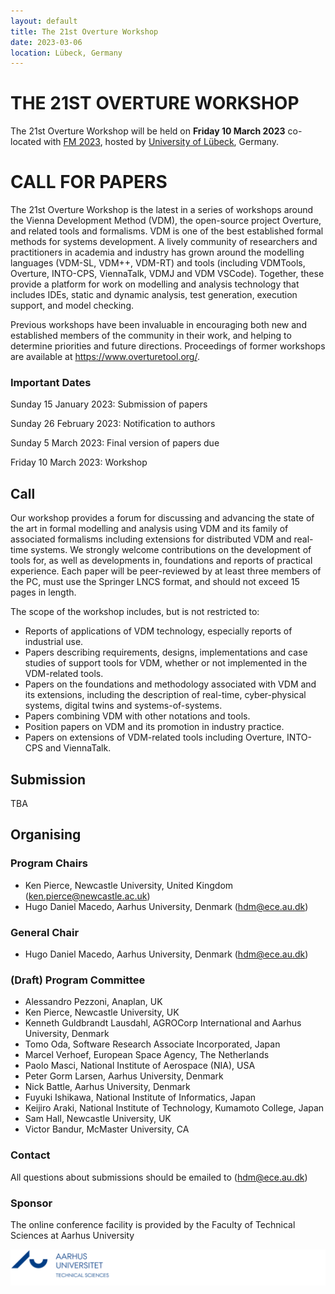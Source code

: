 ```yaml
---
layout: default
title: The 21st Overture Workshop
date: 2023-03-06
location: Lübeck, Germany
---
```

# THE 21ST OVERTURE WORKSHOP

The 21st Overture Workshop will be held on **Friday 10 March 2023** co-located with [FM 2023](https://fm2023.isp.uni-luebeck.de/), hosted by [University of Lübeck](https://fm2023.isp.uni-luebeck.de/), Germany.


# CALL FOR PAPERS

The 21st Overture Workshop is the latest in a series of workshops around the
Vienna Development Method (VDM), the open-source project Overture, and
related tools and formalisms. VDM is one of the best established formal
methods for systems development. A lively community of researchers and
practitioners in academia and industry has grown around the modelling
languages (VDM-SL, VDM++, VDM-RT) and tools (including VDMTools, Overture,
INTO-CPS, ViennaTalk, VDMJ and VDM VSCode). Together, these provide a
platform for work on modelling and analysis technology that includes IDEs, static
and dynamic analysis, test generation, execution support, and model checking.

Previous workshops have been invaluable in encouraging both new and
established members of the community in their work, and helping to determine
priorities and future directions. Proceedings of former workshops are
available at <https://www.overturetool.org/>.



### Important Dates 

Sunday 15 January 2023: Submission of papers

Sunday 26 February 2023: Notification to authors

Sunday 5 March 2023: Final version of papers due

Friday 10 March 2023: Workshop


## Call
Our workshop provides a forum for discussing and advancing the state of the art in formal modelling and analysis using VDM and its family of associated formalisms including extensions for distributed VDM and real-time systems. We strongly welcome contributions on the development of tools for, as well as developments in, foundations and reports of practical experience. Each paper will be peer-reviewed by at least three members of the PC, must use the Springer LNCS format, and should not exceed 15 pages in length. 

The scope of the workshop includes, but is not restricted to:
* Reports of applications of VDM technology, especially reports of industrial use.
* Papers describing requirements, designs, implementations and case studies of support tools for VDM, whether or not implemented in the VDM-related tools.
* Papers on the foundations and methodology associated with VDM and its extensions, including the description of real-time, cyber-physical systems, digital twins and systems-of-systems.
* Papers combining VDM with other notations and tools.
* Position papers on VDM and its promotion in industry practice.
* Papers on extensions of VDM-related tools including Overture, INTO-CPS and ViennaTalk.

## Submission

TBA

## Organising

### Program Chairs
* Ken Pierce, Newcastle University, United Kingdom (<ken.pierce@newcastle.ac.uk>)
* Hugo Daniel Macedo, Aarhus University, Denmark (<hdm@ece.au.dk>)

### General Chair
* Hugo Daniel Macedo, Aarhus University, Denmark (<hdm@ece.au.dk>)

### (Draft) Program Committee
* Alessandro Pezzoni, Anaplan, UK
* Ken Pierce, Newcastle University, UK
* Kenneth Guldbrandt Lausdahl, AGROCorp International and Aarhus University, Denmark
* Tomo Oda, Software Research Associate Incorporated, Japan
* Marcel Verhoef, European Space Agency, The Netherlands
* Paolo Masci, National Institute of Aerospace (NIA), USA
* Peter Gorm Larsen, Aarhus University, Denmark
* Nick Battle, Aarhus University, Denmark
* Fuyuki Ishikawa, National Institute of Informatics, Japan
* Keijiro Araki, National Institute of Technology, Kumamoto College, Japan
* Sam Hall, Newcastle University, UK
* Victor Bandur, McMaster University, CA



### Contact
All questions about submissions should be emailed to (<hdm@ece.au.dk>)

### Sponsor
The online conference facility is provided by the Faculty of Technical Sciences at Aarhus University

[![AU Technical Sciences Logo](/images/au-tech.png)](https://tech.au.dk/en/)

